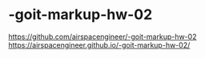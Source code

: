# -goit-markup-hw-02
https://github.com/airspacengineer/-goit-markup-hw-02
https://airspacengineer.github.io/-goit-markup-hw-02/
